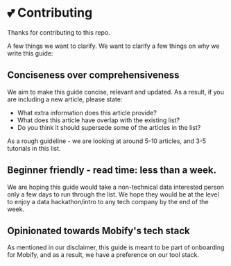 
# 💕 Contributing

Thanks for contributing to this repo.

A few things we want to clarify.  We want to clarify a few things on why we write
this guide:

## Conciseness over comprehensiveness

We aim to make this guide concise, relevant and updated.  As a result, if you
are including a new article, please state:

* What extra information does this article provide?
* What does this article have overlap with the existing list?
* Do you think it should supersede some of the articles in the list?

As a rough guideline - we are looking at around 5-10 articles, and 3-5 tutorials
in this list.


## Beginner friendly - read time: less than a week.

We are hoping this guide would take a non-technical data interested person only
a few days to run through the list.  We hope they would be at the level to enjoy
a data hackathon/intro to any tech company by the end of the week.


## Opinionated towards Mobify's tech stack

As mentioned in our disclaimer, this guide is meant to be part of onboarding for
Mobify, and as a result, we have a preference on our tool stack.
